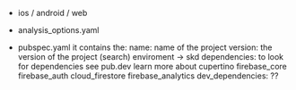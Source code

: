 - ios / android / web

- analysis_options.yaml

- pubspec.yaml
it contains the:
name: name of the project
version: the version of the project (search)
enviroment -> skd
dependencies: to look for dependencies see pub.dev
    learn more about cupertino
    firebase_core
    firebase_auth
    cloud_firestore
    firebase_analytics
dev_dependencies: ??